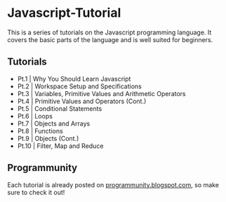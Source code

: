 # Javascript-Tutorial

This is a series of tutorials on the Javascript programming language. It covers the basic parts of the language and is well suited for beginners.

## Tutorials

* Pt.1 | Why You Should Learn Javascript
* Pt.2 | Workspace Setup and Specifications
* Pt.3 | Variables, Primitive Values and Arithmetic Operators
* Pt.4 | Primitive Values and Operators (Cont.)
* Pt.5 | Conditional Statements
* Pt.6 | Loops
* Pt.7 | Objects and Arrays
* Pt.8 | Functions
* Pt.9 | Objects (Cont.)
* Pt.10 | Filter, Map and Reduce

## Programmunity

Each tutorial is already posted on [programmunity.blogspot.com](https://programmunity.blospot.com), so make sure to check it out!
